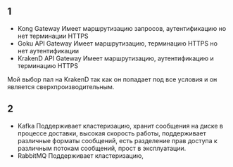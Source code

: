 ## 1 ##
* Kong Gateway
Имеет маршрутизацию запросов, аутентификацию но нет терминации HTTPS
* Goku API Gateway
Имеет маршрутизацию, терминацию HTTPS но нет аутентификации
* KrakenD API Gateway
Имеет маршрутизацию, аутентификацию и терминацию HTTPS  

Мой выбор пал на KrakenD так как он попадает под все условия и он является сверхпроизводительным.
## 2 ##
* Kafka
Поддерживает кластеризацию, хранит сообщения на диске в процессе доставки, высокая скорость работы, поддерживает различные форматы сообщений, есть разделение прав доступа к различным потокам сообщений, прост в эксплуатации.
* RabbitMQ
Поддерживает кластеризацию, 
